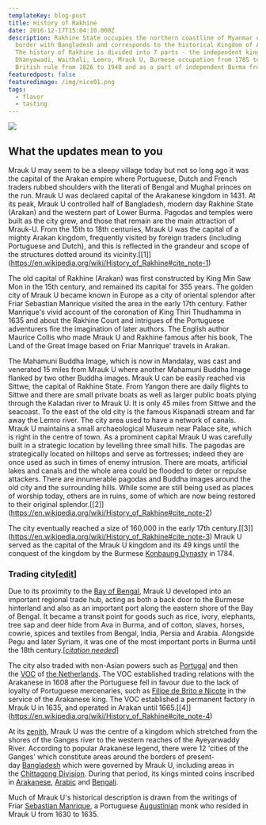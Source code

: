 ```yaml
---
templateKey: blog-post
title: History of Rakhine
date: 2016-12-17T15:04:10.000Z
description: Rakhine State occupies the northern coastline of Myanmar up to the
  border with Bangladesh and corresponds to the historical Kingdom of Arakan.
  The history of Rakhine is divided into 7 parts - the independent kingdoms of
  Dhanyawadi, Waithali, Lemro, Mrauk U, Burmese occupation from 1785 to 1826,
  British rule from 1826 to 1948 and as a part of independent Burma from 1948.
featuredpost: false
featuredimage: /img/nice01.png
tags:
  - flavor
  - tasting
---
```

![](/img/nice01.png)



## What the updates mean to you

Mrauk U may seem to be a sleepy village today but not so long ago it was the capital of the Arakan empire where Portuguese, Dutch and French traders rubbed shoulders with the literati of Bengal and Mughal princes on the run. Mrauk U was declared capital of the Arakanese kingdom in 1431. At its peak, Mrauk U controlled half of Bangladesh, modern day Rakhine State (Arakan) and the western part of Lower Burma. Pagodas and temples were built as the city grew, and those that remain are the main attraction of Mrauk-U. From the 15th to 18th centuries, Mrauk U was the capital of a mighty Arakan kingdom, frequently visited by foreign traders (including Portuguese and Dutch), and this is reflected in the grandeur and scope of the structures dotted around its vicinity.\[[1]](https://en.wikipedia.org/wiki/History_of_Rakhine#cite_note-1)

The old capital of Rakhine (Arakan) was first constructed by King Min Saw Mon in the 15th century, and remained its capital for 355 years. The golden city of Mrauk U became known in Europe as a city of oriental splendor after Friar Sebastian Manrique visited the area in the early 17th century. Father Manrique's vivid account of the coronation of King Thiri Thudhamma in 1635 and about the Rakhine Court and intrigues of the Portuguese adventurers fire the imagination of later authors. The English author Maurice Collis who made Mrauk U and Rakhine famous after his book, The Land of the Great Image based on Friar Manrique' travels in Arakan.

The Mahamuni Buddha Image, which is now in Mandalay, was cast and venerated 15 miles from Mrauk U where another Mahamuni Buddha Image flanked by two other Buddha images. Mrauk U can be easily reached via Sittwe, the capital of Rakhine State. From Yangon there are daily flights to Sittwe and there are small private boats as well as larger public boats plying through the Kaladan river to Mrauk U. It is only 45 miles from Sittwe and the seacoast. To the east of the old city is the famous Kispanadi stream and far away the Lemro river. The city area used to have a network of canals. Mrauk U maintains a small archaeological Museum near Palace site, which is right in the centre of town. As a prominent capital Mrauk U was carefully built in a strategic location by levelling three small hills. The pagodas are strategically located on hilltops and serve as fortresses; indeed they are once used as such in times of enemy intrusion. There are moats, artificial lakes and canals and the whole area could be flooded to deter or repulse attackers. There are innumerable pagodas and Buddha images around the old city and the surrounding hills. While some are still being used as places of worship today, others are in ruins, some of which are now being restored to their original splendor.\[[2]](https://en.wikipedia.org/wiki/History_of_Rakhine#cite_note-2)

The city eventually reached a size of 160,000 in the early 17th century.\[[3]](https://en.wikipedia.org/wiki/History_of_Rakhine#cite_note-3) Mrauk U served as the capital of the Mrauk U kingdom and its 49 kings until the conquest of the kingdom by the Burmese [Konbaung Dynasty](https://en.wikipedia.org/wiki/Konbaung_Dynasty "Konbaung Dynasty") in 1784.

### Trading city[[edit](https://en.wikipedia.org/w/index.php?title=History_of_Rakhine&action=edit&section=5 "Edit section: Trading city")]

Due to its proximity to the [Bay of Bengal](https://en.wikipedia.org/wiki/Bay_of_Bengal "Bay of Bengal"), Mrauk U developed into an important regional trade hub, acting as both a back door to the Burmese hinterland and also as an important port along the eastern shore of the Bay of Bengal. It became a transit point for goods such as rice, ivory, elephants, tree sap and deer hide from Ava in Burma, and of cotton, slaves, horses, cowrie, spices and textiles from Bengal, India, Persia and Arabia. Alongside Pegu and later Syriam, it was one of the most important ports in Burma until the 18th century.[*[citation needed](https://en.wikipedia.org/wiki/Wikipedia:Citation_needed "Wikipedia:Citation needed")*]

The city also traded with non-Asian powers such as [Portugal](https://en.wikipedia.org/wiki/Portugal "Portugal") and then the [VOC](https://en.wikipedia.org/wiki/Dutch_East_India_Company "Dutch East India Company") of [the Netherlands](https://en.wikipedia.org/wiki/The_Netherlands "The Netherlands"). The VOC established trading relations with the Arakanese in 1608 after the Portuguese fell in favour due to the lack of loyalty of Portuguese mercenaries, such as [Filipe de Brito e Nicote](https://en.wikipedia.org/wiki/Filipe_de_Brito_e_Nicote "Filipe de Brito e Nicote") in the service of the Arakanese king. The VOC established a permanent factory in Mrauk U in 1635, and operated in Arakan until 1665.\[[4]](https://en.wikipedia.org/wiki/History_of_Rakhine#cite_note-4)

At its [zenith](https://en.wikipedia.org/wiki/Zenith "Zenith"), Mrauk U was the centre of a kingdom which stretched from the shores of the Ganges river to the western reaches of the Ayeyarwaddy River. According to popular Arakanese legend, there were 12 'cities of the Ganges' which constitute areas around the borders of present-day [Bangladesh](https://en.wikipedia.org/wiki/Bangladesh "Bangladesh") which were governed by Mrauk U, including areas in the [Chittagong Division](https://en.wikipedia.org/wiki/Chittagong_Division "Chittagong Division"). During that period, its kings minted coins inscribed in [Arakanese](https://en.wikipedia.org/wiki/Arakanese_language "Arakanese language"), [Arabic](https://en.wikipedia.org/wiki/Arabic "Arabic") and [Bengali](https://en.wikipedia.org/wiki/Bengali_language "Bengali language").

Much of Mrauk U's historical description is drawn from the writings of Friar [Sebastian Manrique](https://en.wikipedia.org/w/index.php?title=Sebastian_Manrique&action=edit&redlink=1 "Sebastian Manrique (page does not exist)"), a Portuguese [Augustinian](https://en.wikipedia.org/wiki/Augustinians "Augustinians") monk who resided in Mrauk U from 1630 to 1635.